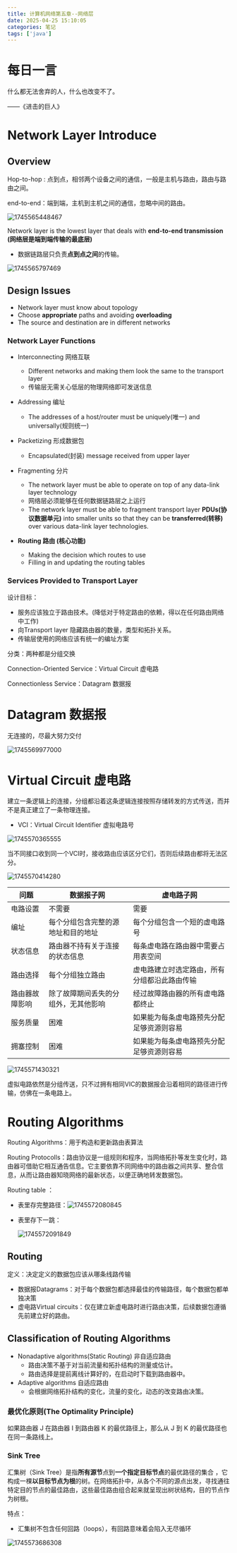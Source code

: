 ```yaml
---
title: 计算机网络第五章--网络层
date: 2025-04-25 15:10:05
categories: 笔记
tags: ['java']
---
```

# 每日一言

什么都无法舍弃的人，什么也改变不了。

——《进击的巨人》

<!-- more -->

# Network Layer Introduce

## Overview

Hop-to-hop : 点到点，相邻两个设备之间的通信，一般是主机与路由，路由与路由之间。

end-to-end：端到端，主机到主机之间的通信，忽略中间的路由。

![1745565448467](image/计算机网络第五章--网络层_20250425_151005/1745565448467.png)

Network layer is the lowest layer that deals with **end-to-end transmission (网络层是端到端传输的最底层)**

* 数据链路层只负责**点到点之间**的传输。

![1745565797469](image/计算机网络第五章--网络层_20250425_151005/1745565797469.png)

## Design Issues

* Network layer must know about topology
* Choose **appropriate** paths and avoiding **overloading**
* The source and destination are in different networks

### Network Layer Functions

* Interconnecting 网络互联

  * Different networks and making them look the same to the transport layer
  * 传输层无需关心低层的物理网络即可发送信息
* Addressing 编址

  * The addresses of a host/router must be uniquely(唯一) and universally(规则统一)
* Packetizing 形成数据包

  * Encapsulated(封装) message received from upper layer
* Fragmenting 分片

  * The network layer must be able to operate on top of any data-link layer technology
  * 网络层必须能够在任何数据链路层之上运行
  * The network layer must be able to fragment transport layer **PDUs(协议数据单元)** into smaller units so that they can be **transferred(转移)** over various data-link layer technologies.
* **Routing 路由 (核心功能)**

  * Making the decision which routes to use
  * Filling in and updating the routing tables

### Services Provided to Transport Layer

设计目标：

* 服务应该独立于路由技术。(降低对于特定路由的依赖，得以在任何路由网络中工作)
* 向Transport layer 隐藏路由器的数量，类型和拓扑关系。
* 传输层使用的网络应该有统一的编址方案

分类：两种都是分组交换

Connection-Oriented Service：Virtual Circuit 虚电路

Connectionless Service：Datagram 数据报

# Datagram 数据报

无连接的，尽最大努力交付

![1745569977000](image/计算机网络第五章--网络层_20250425_151005/1745569977000.png)

# Virtual Circuit 虚电路

建立一条逻辑上的连接，分组都沿着这条逻辑连接按照存储转发的方式传送，而并不是真正建立了一条物理连接。

* VCI：Virtual Circuit Identifier 虚拟电路号

![1745570365555](image/计算机网络第五章--网络层_20250425_151005/1745570365555.png)

当不同接口收到同一个VCI时，接收路由应该区分它们，否则后续路由都将无法区分。

![1745570414280](image/计算机网络第五章--网络层_20250425_151005/1745570414280.png)

| 问题           | 数据报子网                           | 虚电路子网                                   |
| -------------- | ------------------------------------ | -------------------------------------------- |
| 电路设置       | 不需要                               | 需要                                         |
| 编址           | 每个分组包含完整的源地址和目的地址   | 每个分组包含一个短的虚电路号                 |
| 状态信息       | 路由器不持有关于连接的状态信息       | 每条虚电路在路由器中需要占用表空间           |
| 路由选择       | 每个分组独立路由                     | 虚电路建立时选定路由，所有分组都沿此路由传输 |
| 路由器故障影响 | 除了故障期间丢失的分组外，无其他影响 | 经过故障路由器的所有虚电路都终止             |
| 服务质量       | 困难                                 | 如果能为每条虚电路预先分配足够资源则容易     |
| 拥塞控制       | 困难                                 | 如果能为每条虚电路预先分配足够资源则容易     |

![1745571430321](image/计算机网络第五章--网络层_20250425_151005/1745571430321.png)

虚拟电路依然是分组传送，只不过拥有相同VIC的数据报会沿着相同的路径进行传输，仿佛在一条电路上。

# Routing Algorithms

Routing Algorithms：用于构造和更新路由表算法

Routing Protocolls：路由协议是一组规则和程序，当网络拓扑等发生变化时，路由器可借助它相互通告信息。它主要依靠不同网络中的路由器之间共享、整合信息，从而让路由器知晓网络的最新状态，以便正确地转发数据包。

Routing table ：

* 表里存完整路径：![1745572080845](image/计算机网络第五章--网络层_20250425_151005/1745572080845.png)
* 表里存下一跳：

  ![1745572091849](image/计算机网络第五章--网络层_20250425_151005/1745572091849.png)

## Routing

定义：决定定义的数据包应该从哪条线路传输

* 数据报Datagrams：对于每个数据包都选择最佳的传输路径，每个数据包都单独决策
* 虚电路Virtual circuits：仅在建立新虚电路时进行路由决策，后续数据包遵循先前建立好的路由。

## Classification of Routing Algorithms

* Nonadaptive algorithms(Static Routing) 非自适应路由
  * 路由决策不基于对当前流量和拓扑结构的测量或估计。
  * 路由选择是提前离线计算好的，在启动时下载到路由器中。
* Adaptive algorithms 自适应路由
  * 会根据网络拓扑结构的变化，流量的变化，动态的改变路由决策。

### 最优化原则(The Optimality Principle)

如果路由器 J 在路由器 I 到路由器 K 的最优路径上，那么从 J 到 K 的最优路径也在同一条路线上。

### Sink Tree

汇集树（Sink Tree）是指**所有源节**点到**一个指定目标节点**的最优路径的集合 ，它构成一棵**以目标节点为根**的树。在网络拓扑中，从各个不同的源点出发，寻找通往特定目的节点的最佳路由，这些最佳路由组合起来就呈现出树状结构，目的节点作为树根。

特点：

* 汇集树不包含任何回路（loops），有回路意味着会陷入无尽循环

![1745573686308](image/计算机网络第五章--网络层_20250425_151005/1745573686308.png)
